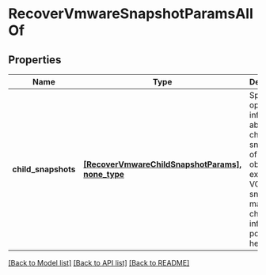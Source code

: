 # RecoverVmwareSnapshotParamsAllOf


## Properties
Name | Type | Description | Notes
------------ | ------------- | ------------- | -------------
**child_snapshots** | [**[RecoverVmwareChildSnapshotParams], none_type**](RecoverVmwareChildSnapshotParams.md) | Specifies optional information about any child snapshots of this object. For example a VCD snapshot may have child VM information populated here. | [optional] 

[[Back to Model list]](../README.md#documentation-for-models) [[Back to API list]](../README.md#documentation-for-api-endpoints) [[Back to README]](../README.md)


